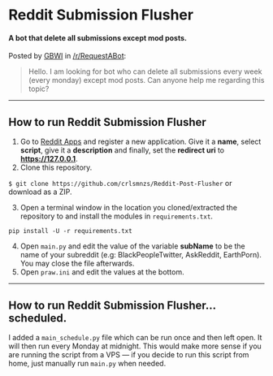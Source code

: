 # Reddit Submission Flusher
#### A bot that delete all submissions except mod posts.

Posted by [GBWI](https://www.reddit.com/user/GBWI) in [/r/RequestABot](https://www.reddit.com/r/RequestABot):

> Hello.
> I am looking for bot who can delete all submissions every week (every monday) except mod posts.
> Can anyone help me regarding this topic?

***

## How to run Reddit Submission Flusher
1. Go to [Reddit Apps](https://www.reddit.com/prefs/apps/) and register a new application. Give it a **name**, select **script**, give it a **description** and finally, set the **redirect uri** to **https://127.0.0.1**.
2. Clone this repository.

  `$ git clone https://github.com/crlsmnzs/Reddit-Post-Flusher`
  or download as a ZIP.

3. Open a terminal window in the location you cloned/extracted the repository to and install the modules in `requirements.txt`.

  `pip install -U -r requirements.txt`

4. Open `main.py` and edit the value of the variable **subName** to be the name of your subreddit (e.g: BlackPeopleTwitter, AskReddit, EarthPorn). You may close the file afterwards.
5. Open `praw.ini` and edit the values at the bottom.

***

## How to run Reddit Submission Flusher... scheduled.

I added a `main_schedule.py` file which can be run once and then left open. It will then run every Monday at midnight. This would make more sense if you are running the script from a VPS — if you decide to run this script from home, just manually run `main.py` when needed.